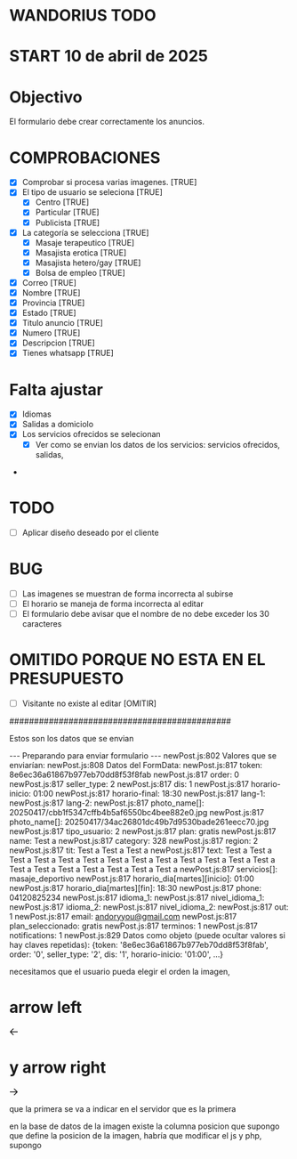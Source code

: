 # WANDORIUS TODO 
# START 10 de abril de 2025
# Objectivo 

El formulario debe crear correctamente los anuncios. 

# COMPROBACIONES
- [x] Comprobar si procesa varias imagenes. [TRUE]
- [x] El tipo de usuario se seleciona [TRUE]
  - [x] Centro [TRUE]
  - [x] Particular [TRUE]
  - [x] Publicista [TRUE]
- [x] La categoría se selecciona [TRUE]
  - [x] Masaje terapeutico [TRUE]
  - [x] Masajista erotica [TRUE]
  - [x] Masajista hetero/gay [TRUE]
  - [x] Bolsa de empleo [TRUE]
- [x] Correo [TRUE]
- [x] Nombre [TRUE]
- [x] Provincia [TRUE]
- [x] Estado [TRUE]
- [x] Titulo anuncio [TRUE]
- [x] Numero [TRUE]
- [x] Descripcion [TRUE]
- [x] Tienes whatsapp [TRUE]

# Falta ajustar 
- [x] Idiomas
- [x] Salidas a domiciolo
- [x] Los servicios ofrecidos se selecionan
  - [x] Ver como se envian los datos de los servicios: servicios ofrecidos, salidas, 
- 


# TODO

- [ ] Aplicar diseño deseado por el cliente


# BUG

- [ ] Las imagenes se muestran de forma incorrecta al subirse 
- [ ] El horario se maneja de forma incorrecta al editar
- [ ] El formulario debe avisar que el nombre de no debe exceder los 30 caracteres

# OMITIDO PORQUE NO ESTA EN EL PRESUPUESTO

- [ ] Visitante no existe al editar [OMITIR]
  

#############################################


Estos son los datos que se envian

--- Preparando para enviar formulario ---
newPost.js:802 Valores que se enviarían:
newPost.js:808 Datos del FormData:
newPost.js:817 token: 8e6ec36a61867b977eb70dd8f53f8fab
newPost.js:817 order: 0
newPost.js:817 seller_type: 2
newPost.js:817 dis: 1
newPost.js:817 horario-inicio: 01:00
newPost.js:817 horario-final: 18:30
newPost.js:817 lang-1: 
newPost.js:817 lang-2: 
newPost.js:817 photo_name[]: 20250417/cbb1f5347cffb4b5af6550bc4bee882e0.jpg
newPost.js:817 photo_name[]: 20250417/34ac26801dc49b7d9530bade261eecc70.jpg
newPost.js:817 tipo_usuario: 2
newPost.js:817 plan: gratis
newPost.js:817 name: Test a 
newPost.js:817 category: 328
newPost.js:817 region: 2
newPost.js:817 tit: Test a Test a Test a 
newPost.js:817 text: Test a Test a Test a Test a Test a Test a Test a Test a Test a Test a Test a Test a Test a Test a Test a Test a Test a Test a Test a Test a 
newPost.js:817 servicios[]: masaje_deportivo
newPost.js:817 horario_dia[martes][inicio]: 01:00
newPost.js:817 horario_dia[martes][fin]: 18:30
newPost.js:817 phone: 04120825234
newPost.js:817 idioma_1: 
newPost.js:817 nivel_idioma_1: 
newPost.js:817 idioma_2: 
newPost.js:817 nivel_idioma_2: 
newPost.js:817 out: 1
newPost.js:817 email: andoryyou@gmail.com
newPost.js:817 plan_seleccionado: gratis
newPost.js:817 terminos: 1
newPost.js:817 notifications: 1
newPost.js:829 Datos como objeto (puede ocultar valores si hay claves repetidas): {token: '8e6ec36a61867b977eb70dd8f53f8fab', order: '0', seller_type: '2', dis: '1', horario-inicio: '01:00', …}

necesitamos que el usuario pueda elegir el orden la imagen, 

# arrow left
<svg data-testid="geist-icon" height="16" stroke-linejoin="round" style="color:currentColor" viewBox="0 0 16 16" width="16"><path fill-rule="evenodd" clip-rule="evenodd" d="M6.46966 13.7803L6.99999 14.3107L8.06065 13.25L7.53032 12.7197L3.56065 8.75001H14.25H15V7.25001H14.25H3.56065L7.53032 3.28034L8.06065 2.75001L6.99999 1.68935L6.46966 2.21968L1.39644 7.2929C1.00592 7.68342 1.00592 8.31659 1.39644 8.70711L6.46966 13.7803Z" fill="currentColor"></path></svg>

# y arrow right 
<svg data-testid="geist-icon" height="16" stroke-linejoin="round" style="color:currentColor" viewBox="0 0 16 16" width="16"><path fill-rule="evenodd" clip-rule="evenodd" d="M9.53033 2.21968L9 1.68935L7.93934 2.75001L8.46967 3.28034L12.4393 7.25001H1.75H1V8.75001H1.75H12.4393L8.46967 12.7197L7.93934 13.25L9 14.3107L9.53033 13.7803L14.6036 8.70711C14.9941 8.31659 14.9941 7.68342 14.6036 7.2929L9.53033 2.21968Z" fill="currentColor"></path></svg>

que la primera se va a indicar en el servidor que es la primera

en la base de datos de la imagen existe la columna posicion que supongo que define la posicion de la imagen, habría que modificar el js y php, supongo

